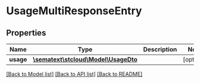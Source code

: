 # UsageMultiResponseEntry

## Properties
Name | Type | Description | Notes
------------ | ------------- | ------------- | -------------
**usage** | [**\sematext\stcloud\Model\UsageDto**](UsageDto.md) |  | [optional] 

[[Back to Model list]](../../README.md#documentation-for-models) [[Back to API list]](../../README.md#documentation-for-api-endpoints) [[Back to README]](../../README.md)

